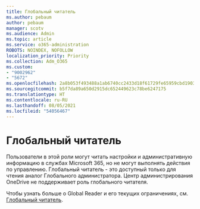 ```yaml
---
title: Глобальный читатель
ms.author: pebaum
author: pebaum
manager: scotv
ms.audience: Admin
ms.topic: article
ms.service: o365-administration
ROBOTS: NOINDEX, NOFOLLOW
localization_priority: Priority
ms.collection: Adm_O365
ms.custom:
- "9002962"
- "5672"
ms.openlocfilehash: 2a8b053f493488a1ab6740cc2433d18f61729fe65959cbd1903ad689000113b2
ms.sourcegitcommit: b5f7da89a650d2915dc652449623c78be6247175
ms.translationtype: HT
ms.contentlocale: ru-RU
ms.lasthandoff: 08/05/2021
ms.locfileid: "54056467"
---
```

# <a name="global-reader"></a>Глобальный читатель

Пользователи в этой роли могут читать настройки и административную информацию в службах Microsoft 365, но не могут выполнять действия по управлению. Глобальный читатель - это доступный только для чтения аналог Глобального администратора.
Центр администрирования OneDrive не поддерживает роль глобального читателя.

Чтобы узнать больше о Global Reader и его текущих ограничениях, см. [Глобальный читатель](https://docs.microsoft.com/azure/active-directory/users-groups-roles/directory-assign-admin-roles#global-reader).
